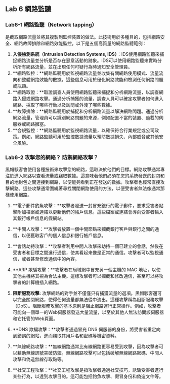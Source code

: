 ## Lab 6 網路監聽
### Lab6-1 **網路監聽（Network tapping）**

是截取網路流量並將其複製到監控裝置的做法。此技術用於多種目的，包括網路安全、網路故障排除和網路效能監控。以下是五個高質量的網路監聽範例：

1. **入侵檢測系統（Intrusion Detection Systems, IDS）**：IDS使用網路監聽來捕捉網路流量並分析是否存在惡意活動的跡象。IDS可以使用網路監聽來實時分析所有網路流量，並在出現任何可疑行為時通知安全管理員。
2. **網路監控：**網路監聽用於監視網路流量並收集有關網路使用模式、流量流向和整體網路效能的數據。這些信息可用於優化網路效能和檢測任何網路問題或瓶頸。
3. **網路取證：**取證調查人員使用網路監聽來捕捉和分析網路流量，以調查網路入侵或網路攻擊。通過分析捕獲的流量，調查人員可以確定攻擊者如何進入網路、採取了哪些行動以及訪問或外洩了哪些數據。
4. **故障排除：**網路監聽用於捕捉和分析網路流量以解決網路問題。通過分析網路流量，管理員可以識別網路問題的來源，例如配置不當的裝置、過載的伺服器或網路擁塞。
5. **合規監控：**網路監聽用於監視網路流量，以確保符合行業規定或公司政策。例如，網路監聽可用於監控數據流量以預防數據損失、內部威脅或其他安全風險。

### Lab6-2 攻擊您的網絡？ 防禦網絡攻擊？

黑帽駭客會使用各種技術來攻擊您的網路，這取決於他們的目標。網路攻擊通常專注於進入網路以查看流量或竊取數據。這意味著他們必須在您的系統發送的封包和目的地封包之間連接到網路，以便能夠看到正在發送的數據。攻擊者也經常直接攻擊網路。這些攻擊通常圍繞著尋找關閉網路使用的方法，以便受害者無法像通常那樣使用網路。

1. **電子郵件釣魚攻擊：**攻擊者發送一封冒充銀行的電子郵件，要求受害者點擊附加檔案或連結以更新他們的帳戶信息。這些檔案或連結會導向受害者輸入其銀行帳戶信息的假網站。
2. **中間人攻擊：**攻擊者放置一個中間節點來攔截銀行客戶與銀行之間的通信，以便獲取客戶的個人信息和銀行帳戶信息。
   
3. **會話劫持攻擊：**攻擊者利用中間人攻擊來劫持一個已建立的會話，然後在受害者和目標之間進行通信，使其看起來像是正常的通信。攻擊者可以監視通信，或者甚至修改通信中的內容。
4. **ARP 欺騙攻擊：**攻擊者在局域網中冒充另一個主機的 MAC 地址，以使其他主機將其視為合法主機。這樣攻擊者可以攔截和修改通信，甚至可以將攻擊者的計算機插入網路。
5. **阻斷服務攻擊:** 攻擊網路的對手並不僅僅只有捕獲流量的選項。黑帽駭客還可以完全關閉網路，使得任何流量都無法從中流出。這種攻擊稱為阻斷服務攻擊（DoS）。阻斷服務攻擊的基本原則是阻止網路運行正常操作。例如，攻擊者可能向一個單一的Web伺服器發送大量流量，以至於其他人無法訪問該伺服器和它托管的Web頁面。
6. **DNS 欺騙攻擊：**攻擊者通過冒充 DNS 伺服器的身份，將受害者重定向到錯誤的網站，進而竊取其用戶名和密碼等機密資料。
7. **無線網路攻擊：**無線網路通常比有線網路更容易受到攻擊，因為攻擊者可以藉助無線訊號突破防禦。無線網路攻擊可以包括破解無線網路密碼、中間人攻擊和偽造無線存取點等。
8. **社交工程攻擊：**社交工程攻擊是指攻擊者通過社交技巧，誘騙受害者進行某些行為，以達到攻擊目的。這可能包括釣魚攻擊、假冒身份和偽造文件等。
